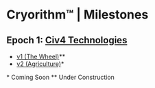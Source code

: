 # Cryorithm™ | Milestones

## Epoch 1: [Civ4 Technologies](https://civilization.fandom.com/wiki/List_of_technologies_in_Civ4)

- [v1 (The Wheel)](v1)\*\*
- [v2 (Agriculture)](v2)\*

\* Coming Soon
\*\* Under Construction
